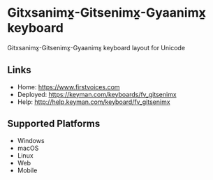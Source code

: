 Gitxsanimx̱-Gitsenimx̱-Gyaanimx̱ keyboard
======================

Gitxsanimx̱-Gitsenimx̱-Gyaanimx̱ keyboard layout for Unicode

Links
-----

 * Home:     <https://www.firstvoices.com>
 * Deployed: <https://keyman.com/keyboards/fv_gitsenimx>
 * Help:     <http://help.keyman.com/keyboard/fv_gitsenimx>
 
Supported Platforms
-------------------

 * Windows
 * macOS
 * Linux
 * Web
 * Mobile
